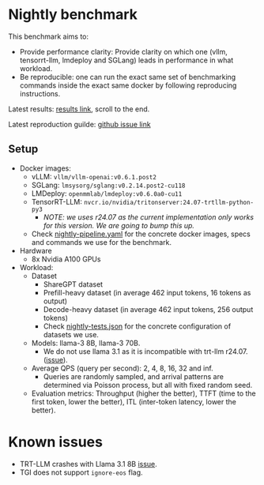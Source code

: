 
# Nightly benchmark

This benchmark aims to:
- Provide performance clarity: Provide clarity on which one (vllm, tensorrt-llm, lmdeploy and SGLang) leads in performance in what workload.
- Be reproducible: one can run the exact same set of benchmarking commands inside the exact same docker by following reproducing instructions.

Latest results: [results link](https://blog.vllm.ai/2024/09/05/perf-update.html), scroll to the end.

Latest reproduction guilde: [github issue link](https://github.com/vllm-project/vllm/issues/8176)


## Setup

- Docker images:
  - vLLM: `vllm/vllm-openai:v0.6.1.post2`
  - SGLang: `lmsysorg/sglang:v0.2.14.post2-cu118`
  - LMDeploy: `openmmlab/lmdeploy:v0.6.0a0-cu11`
  - TensorRT-LLM: `nvcr.io/nvidia/tritonserver:24.07-trtllm-python-py3`
    - *NOTE: we uses r24.07 as the current implementation only works for this version. We are going to bump this up.*
  - Check [nightly-pipeline.yaml](nightly-pipeline.yaml) for the concrete docker images, specs and commands we use for the benchmark.
- Hardware
  - 8x Nvidia A100 GPUs
- Workload:
  - Dataset
    - ShareGPT dataset
    - Prefill-heavy dataset (in average 462 input tokens, 16 tokens as output)
    - Decode-heavy dataset (in average 462 input tokens, 256 output tokens)
    - Check [nightly-tests.json](tests/nightly-tests.json) for the concrete configuration of datasets we use.
  - Models: llama-3 8B, llama-3 70B.
    - We do not use llama 3.1 as it is incompatible with trt-llm r24.07. ([issue](https://github.com/NVIDIA/TensorRT-LLM/issues/2105)).
  - Average QPS (query per second): 2, 4, 8, 16, 32 and inf.
    - Queries are randomly sampled, and arrival patterns are determined via Poisson process, but all with fixed random seed.
  - Evaluation metrics: Throughput (higher the better), TTFT (time to the first token, lower the better), ITL (inter-token latency, lower the better).

# Known issues

- TRT-LLM crashes with Llama 3.1 8B [issue](https://github.com/NVIDIA/TensorRT-LLM/issues/2105).
- TGI does not support `ignore-eos` flag.